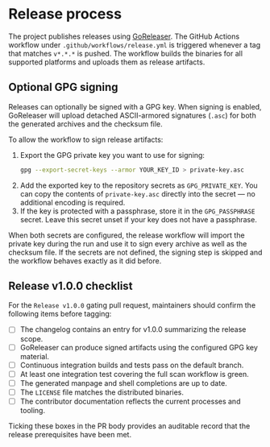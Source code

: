 # Release process

The project publishes releases using [GoReleaser](https://goreleaser.com/). The GitHub Actions workflow under `.github/workflows/release.yml` is triggered whenever a tag that matches `v*.*.*` is pushed. The workflow builds the binaries for all supported platforms and uploads them as release artifacts.

## Optional GPG signing

Releases can optionally be signed with a GPG key. When signing is enabled, GoReleaser will upload detached ASCII-armored signatures (`.asc`) for both the generated archives and the checksum file.

To allow the workflow to sign release artifacts:

1. Export the GPG private key you want to use for signing:
   ```bash
   gpg --export-secret-keys --armor YOUR_KEY_ID > private-key.asc
   ```
2. Add the exported key to the repository secrets as `GPG_PRIVATE_KEY`. You can copy the contents of `private-key.asc` directly into the secret — no additional encoding is required.
3. If the key is protected with a passphrase, store it in the `GPG_PASSPHRASE` secret. Leave this secret unset if your key does not have a passphrase.

When both secrets are configured, the release workflow will import the private key during the run and use it to sign every archive as well as the checksum file. If the secrets are not defined, the signing step is skipped and the workflow behaves exactly as it did before.

## Release v1.0.0 checklist

For the `Release v1.0.0` gating pull request, maintainers should confirm the following items before tagging:

- [ ] The changelog contains an entry for v1.0.0 summarizing the release scope.
- [ ] GoReleaser can produce signed artifacts using the configured GPG key material.
- [ ] Continuous integration builds and tests pass on the default branch.
- [ ] At least one integration test covering the full scan workflow is green.
- [ ] The generated manpage and shell completions are up to date.
- [ ] The `LICENSE` file matches the distributed binaries.
- [ ] The contributor documentation reflects the current processes and tooling.

Ticking these boxes in the PR body provides an auditable record that the release prerequisites have been met.
